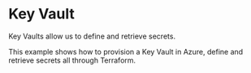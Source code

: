 # Key Vault

Key Vaults allow us to define and retrieve secrets. 

This example shows how to provision a Key Vault in Azure, define and retrieve secrets all through Terraform. 

